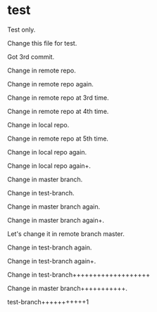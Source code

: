 # test
Test only.

Change this file for test.

Got 3rd commit.

Change in remote repo.

Change in remote repo again.

Change in remote repo at 3rd time.

Change in remote repo at 4th time.

Change in local repo.

Change in remote repo at 5th time.

Change in local repo again.

Change in local repo again+.

Change in master branch.

Change in test-branch.

Change in master branch again.

Change in master branch again+.

Let's change it in remote branch master.

Change in test-branch again.

Change in test-branch again+.

Change in test-branch+++++++++++++++++++

Change in master branch+++++++++++.

test-branch+++++++++++1
